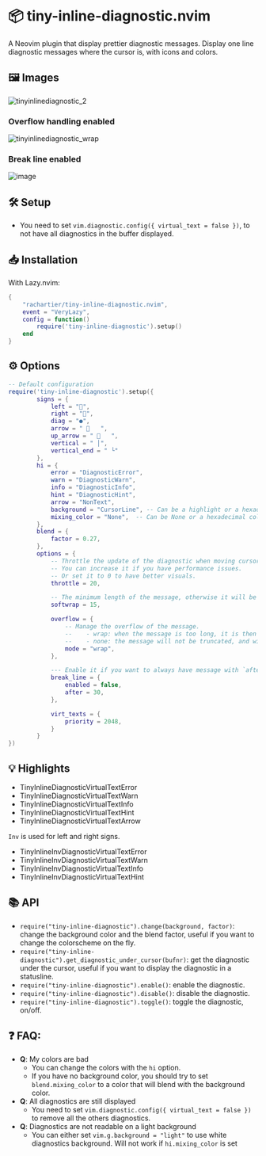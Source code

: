 #  📦 tiny-inline-diagnostic.nvim

A Neovim plugin that display prettier diagnostic messages. Display one line diagnostic messages where the cursor is, with icons and colors.

## 🖼️ Images

![tinyinlinediagnostic_2](https://github.com/rachartier/tiny-inline-diagnostic.nvim/assets/2057541/d0033fe8-1ac3-416b-92a6-96aa49472cc9)

### Overflow handling enabled

![tinyinlinediagnostic_wrap](https://github.com/rachartier/tiny-inline-diagnostic.nvim/assets/2057541/799fd09f-ba7a-4881-825b-8068af8c53bb)


### Break line enabled

![image](https://github.com/rachartier/tiny-inline-diagnostic.nvim/assets/2057541/3d632c8f-6080-4929-8c6e-c747527a9eea)


## 🛠️ Setup

- You need to set `vim.diagnostic.config({ virtual_text = false })`, to not have all diagnostics in the buffer displayed.

## 📥 Installation

With Lazy.nvim:

```lua
{
    "rachartier/tiny-inline-diagnostic.nvim",
    event = "VeryLazy",
    config = function()
        require('tiny-inline-diagnostic').setup()
    end
}
```

## ⚙️ Options

```lua
-- Default configuration
require('tiny-inline-diagnostic').setup({
        signs = {
            left = "",
            right = "",
            diag = "●",
            arrow = "    ",
            up_arrow = "    ",
            vertical = " │",
            vertical_end = " └"
        },
        hi = {
            error = "DiagnosticError",
            warn = "DiagnosticWarn",
            info = "DiagnosticInfo",
            hint = "DiagnosticHint",
            arrow = "NonText",
            background = "CursorLine", -- Can be a highlight or a hexadecimal color (#RRGGBB)
            mixing_color = "None",  -- Can be None or a hexadecimal color (#RRGGBB). Used to blend the background color with the diagnostic background color with another color.
        },
        blend = {
            factor = 0.27,
        },
        options = {
            -- Throttle the update of the diagnostic when moving cursor, in milliseconds.
            -- You can increase it if you have performance issues.
            -- Or set it to 0 to have better visuals.
            throttle = 20,

            -- The minimum length of the message, otherwise it will be on a new line.
            softwrap = 15,

            overflow = {
                -- Manage the overflow of the message.
                --    - wrap: when the message is too long, it is then displayed on multiple lines.
                --    - none: the message will not be truncated, and will be displayed on a single line.
                mode = "wrap",
            },

            --- Enable it if you want to always have message with `after` characters length.
            break_line = {
                enabled = false,
                after = 30,
            },

            virt_texts = {
                priority = 2048,
            }
        }
})
```

## 💡 Highlights

- TinyInlineDiagnosticVirtualTextError
- TinyInlineDiagnosticVirtualTextWarn
- TinyInlineDiagnosticVirtualTextInfo
- TinyInlineDiagnosticVirtualTextHint
- TinyInlineDiagnosticVirtualTextArrow

`Inv` is used for left and right signs.
- TinyInlineInvDiagnosticVirtualTextError
- TinyInlineInvDiagnosticVirtualTextWarn
- TinyInlineInvDiagnosticVirtualTextInfo
- TinyInlineInvDiagnosticVirtualTextHint

## 📚 API

- `require("tiny-inline-diagnostic").change(background, factor)`: change the background color and the blend factor, useful if you want to change the colorscheme on the fly.
- `require("tiny-inline-diagnostic").get_diagnostic_under_cursor(bufnr)`: get the diagnostic under the cursor, useful if you want to display the diagnostic in a statusline.
- `require("tiny-inline-diagnostic").enable()`: enable the diagnostic.
- `require("tiny-inline-diagnostic").disable()`: disable the diagnostic.
- `require("tiny-inline-diagnostic").toggle()`: toggle the diagnostic, on/off.


## ❓ FAQ:


- **Q**: My colors are bad
    - You can change the colors with the `hi` option.
    - If you have no background color, you should try to set `blend.mixing_color` to a color that will blend with the background color.
- **Q**: All diagnostics are still displayed
    - You need to set `vim.diagnostic.config({ virtual_text = false })` to remove all the others diagnostics.
- **Q**: Diagnostics are not readable on a light background
    - You can either set `vim.g.background = "light"` to use white diagnostics background. Will not work if `hi.mixing_color` is set

